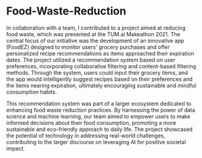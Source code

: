 # Food-Waste-Reduction
In collaboration with a team, I contributed to a project aimed at reducing food waste, which was presented at the TUM.ai Makeathon 2021. The central focus of our initiative was the development of an innovative app (FoodEZ) designed to monitor users' grocery purchases and offer personalized recipe recommendations as items approached their expiration dates. The project utilized a recommendation system based on user preferences, incorporating collaborative filtering and content-based filtering methods. Through the system, users could input their grocery items, and the app would intelligently suggest recipes based on their preferences and the items nearing expiration, ultimately encouraging sustainable and mindful consumption habits.

This recommendation system was part of a larger ecosystem dedicated to enhancing food waste reduction practices. By harnessing the power of data science and machine learning, our team aimed to empower users to make informed decisions about their food consumption, promoting a more sustainable and eco-friendly approach to daily life. The project showcased the potential of technology in addressing real-world challenges, contributing to the larger discourse on leveraging AI for positive societal impact.
